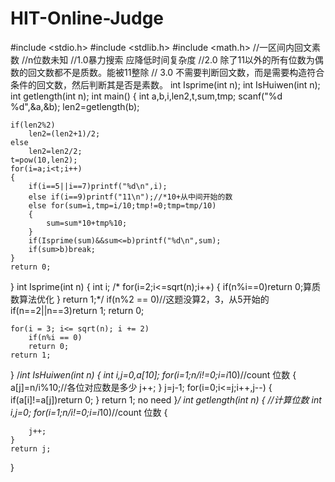 # HIT-Online-Judge
#include <stdio.h>
#include <stdlib.h>
#include <math.h>
//一区间内回文素数
//n位数未知
//1.0暴力搜索  应降低时间复杂度
//2.0  除了11以外的所有位数为偶数的回文数都不是质数。能被11整除
// 3.0  不需要判断回文数，而是需要构造符合条件的回文数，然后判断其是否是素数。
int Isprime(int n);
int IsHuiwen(int n);
int getlength(int n);
int main()
{
    int a,b,i,len2,t,sum,tmp;
    scanf("%d %d",&a,&b);
    len2=getlength(b);

    if(len2%2)
        len2=(len2+1)/2;
    else
        len2=len2/2;
    t=pow(10,len2);
    for(i=a;i<t;i++)
    {
        if(i==5||i==7)printf("%d\n",i);
        else if(i==9)printf("11\n");//*10+从中间开始的数
        else for(sum=i,tmp=i/10;tmp!=0;tmp=tmp/10)
        {
            sum=sum*10+tmp%10;
        }
        if(Isprime(sum)&&sum<=b)printf("%d\n",sum);
        if(sum>b)break;
    }
    return 0;
}
int Isprime(int n)
{
    int i;
   /* for(i=2;i<=sqrt(n);i++)
    {
        if(n%i==0)return 0;算质数算法优化
    }
    return 1;*/
        if(n%2 == 0)//这题没算2，3，从5开始的if(n==2||n==3)return 1;
	    return 0;

	for(i = 3; i<= sqrt(n); i += 2)
	    if(n%i == 0)
        return 0;
	return 1;
}
/*int IsHuiwen(int n)
{
    int i,j=0,a[10];
    for(i=1;n/i!=0;i=i*10)//count 位数
    {
        a[j]=n/i%10;//各位对应数是多少
        j++;
    }
    j=j-1;
    for(i=0;i<=j;i++,j--)
    {
        if(a[i]!=a[j])return 0;
    }
    return 1;
no need
}*/
int getlength(int n)
{
    //计算位数
    int i,j=0;
    for(i=1;n/i!=0;i=i*10)//count 位数
    {

        j++;
    }
    return j;
}

